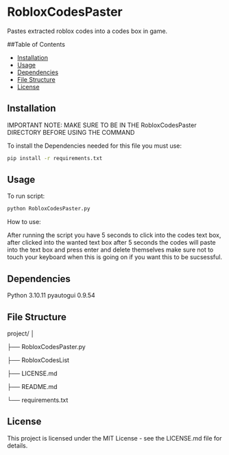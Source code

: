 # RobloxCodesPaster
 
Pastes extracted roblox codes into a codes box in game.

##Table of Contents

- [Installation](#installation)
- [Usage](#usage)
- [Dependencies](#dependencies)
- [File Structure](#file-structure)
- [License](#license)

## Installation

IMPORTANT NOTE: MAKE SURE TO BE IN THE RobloxCodesPaster DIRECTORY BEFORE USING THE COMMAND

To install the Dependencies needed for this file you must use:
	
```bash
pip install -r requirements.txt
```

## Usage

To run script:

```bash
python RobloxCodesPaster.py
```

How to use:

After running the script you have 5 seconds to click into the codes text box,
after clicked into the wanted text box after 5 seconds the codes will paste into the text box and press enter and delete themselves make sure not to touch your keyboard when this is going on if you want this to be sucsessful.


## Dependencies

Python 3.10.11
pyautogui 0.9.54


## File Structure

project/
│

├── RobloxCodesPaster.py

├── RobloxCodesList

├── LICENSE.md

├── README.md

└── requirements.txt

## License

This project is licensed under the MIT License - see the LICENSE.md file for details.